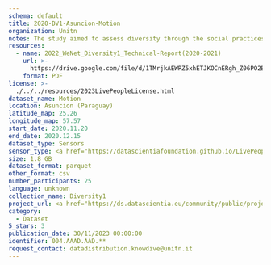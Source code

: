 ```yaml
---
schema: default
title: 2020-DV1-Asuncion-Motion
organization: Unitn
notes: The study aimed to assess diversity through the social practices and daily behaviors of university students from eight different countries. The research was carried out in two phases. Initially, a large sample of students from Denmark, Italy, Mongolia, Paraguay, the United Kingdom, China, Mexico, and India, completed a survey on their social practices, as well as their socio-demographic, cultural, and psychological elements. In the second phase, a sub-sample of the respondents engaged in a four-week data collection by using an innovative smartphone application called iLog. This app collected data from thirty-four smartphone sensors around the clock, allowing for an in-depth investigation into the diversity and daily routines of university students across countries, both synchronically and diachronically.
resources:
  - name: 2022_WeNet_Diversity1_Technical-Report(2020-2021)
    url: >-
      https://drive.google.com/file/d/1TMrjkAEWRZ5xhETJKOCnERgh_Z06PO2E/view?usp=drive_link
    format: PDF
license: >-
  ./../../resources/2023LivePeopleLicense.html
dataset_name: Motion
location: Asuncion (Paraguay)
latitude_map: 25.26
longitude_map: 57.57
start_date: 2020.11.20
end_date: 2020.12.15
dataset_type: Sensors
sensor_type: <a href="https://datascientiafoundation.github.io/LivePeople/datasets/2020-DV1-Asunci%C3%B3n-Accelerometer%20Event/">accelerometer</a>, <a href="https://datascientiafoundation.github.io/LivePeople/datasets/2020-DV1-Asunci%C3%B3n-Activities%20Per%20Label/">activities per label</a>,<a href="https://datascientiafoundation.github.io/LivePeople/datasets/2020-DV1-Asunci%C3%B3n-Activities%20Per%20Time/"> activities per time </a>, <a href="https://datascientiafoundation.github.io/LivePeople/datasets/2020-DV1-Asunci%C3%B3n-Step%20Counter%20Event/">step counter</a>,  <a href="https://datascientiafoundation.github.io/LivePeople/datasets/2020-DV1-Asunci%C3%B3n-Step%20Detector%20Event/">step detector</a> 
size: 1.8 GB
dataset_format: parquet
other_format: csv
number_participants: 25
language: unknown
collection_name: Diversity1
project_url: <a href="https://ds.datascientia.eu/community/public/projects/6b8e2fb9-30d9-4fdb-9116-0cc7cc00ba3e">https://ds.datascientia.eu/community/public/projects/6b8e2fb9-30d9-4fdb-9116-0cc7cc00ba3e</a>
category:
  - Dataset
5_stars: 3
publication_date: 30/11/2023 00:00:00
identifier: 004.AAAD.AAD.**
request_contact: datadistribution.knowdive@unitn.it
---
```

